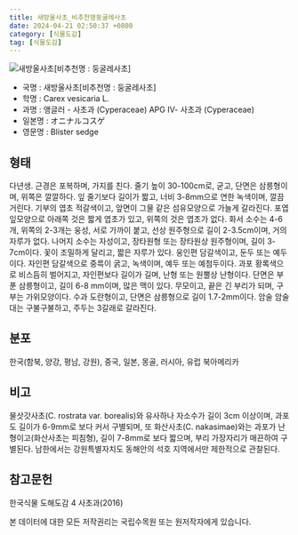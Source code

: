 ```yaml
---
title: 새방울사초_비추천명둥굴레사초
date: 2024-04-21 02:50:37 +0800
category: [식물도감]
tag: [식물도감]
---
```




![새방울사초[비추천명 : 둥굴레사초]](/fileUpload/plants/basic/Cyperaceae/Carex/5233/5233_1_th2.jpg)
- 국명 : 새방울사초[비추천명 : 둥굴레사초]
- 학명 : Carex vesicaria L.
- 과명 : 앵글러 - 사초과 (Cyperaceae) APG Ⅳ- 사초과 (Cyperaceae)
- 일본명 : オニナルコスゲ
- 영문명 : Blister sedge


## 형태
다년생. 근경은 포복하며, 가지를 친다. 줄기 높이 30-100cm로, 굳고, 단면은 삼릉형이며, 위쪽은 깔깔하다. 잎 줄기보다 길이가 짧고, 너비 3-8mm으로 연한 녹색이며, 깔끔거린다. 기부의 엽초 적갈색이고, 앞면이 그물 같은 섬유모양으로 가늘게 갈라진다. 포엽 잎모양으로 아래쪽 것은 짧게 엽초가 있고, 위쪽의 것은 엽초가 없다. 화서 소수는 4-6개, 위쪽의 2-3개는 웅성, 서로 가까이 붙고, 선상 원주형으로 길이 2-3.5cm이며, 거의 자루가 없다. 나머지 소수는 자성이고, 장타원형 또는 장타원상 원주형이며, 길이 3-7cm이다. 꽃이 조밀하게 달리고, 짧은 자루가 있다. 웅인편 담갈색이고, 둔두 또는 예두이다. 자인편 담갈색으로 중륵이 굵고, 녹색이며, 예두 또는 예첨두이다. 과포 황록색으로 비스듬히 벌어지고, 자인편보다 길이가 길며, 난형 또는 원뿔상 난형이다. 단면은 부푼 삼릉형이고, 길이 6-8 mm이며, 많은 맥이 있다. 무모이고, 끝은 긴 부리가 되며, 구부는 가위모양이다. 수과 도란형이고, 단면은 삼릉형으로 길이 1.7-2mm이다. 암술 암술대는 구불구불하고, 주두는 3갈래로 갈라진다.
## 분포
한국(함북, 양강, 평남, 강원), 중국, 일본, 몽골, 러시아, 유럽 북아메리카
## 비고
물삿갓사초(C. rostrata var. borealis)와 유사하나 자소수가 길이 3cm 이상이며, 과포도 길이가 6-9mm로 보다 커서 구별되며, 또 화산사초(C. nakasimae)와는 과포가 난형이고(화산사초는 피침형), 길이 7-8mm로 보다 짧으며, 부리 가장자리가 매끈하여 구별된다. 남한에서는 강원특별자치도 동해안의 석호 지역에서만 제한적으로 관찰된다.
## 참고문헌
한국식물 도해도감 4 사초과(2016)






본 데이터에 대한 모든 저작권리는 국립수목원 또는 원저작자에게 있습니다.

